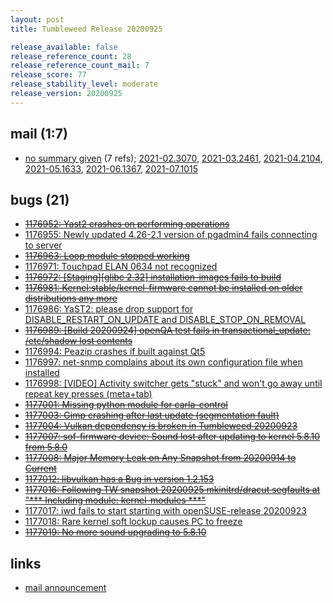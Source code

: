 ```yaml
---
layout: post
title: Tumbleweed Release 20200925

release_available: false
release_reference_count: 28
release_reference_count_mail: 7
release_score: 77
release_stability_level: moderate
release_version: 20200925
---
```


## mail (1:7)

- [no summary given](https://lists.opensuse.org/archives/list/factory@lists.opensuse.org/thread/YQWDCUUD5CWZY377XCSQYUN7JB7OJCYB) (7 refs); [2021-02.3070](https://lists.opensuse.org/archives/list/factory@lists.opensuse.org/thread/YQWDCUUD5CWZY377XCSQYUN7JB7OJCYB), [2021-03.2461](https://lists.opensuse.org/archives/list/factory@lists.opensuse.org/thread/YQWDCUUD5CWZY377XCSQYUN7JB7OJCYB), [2021-04.2104](https://lists.opensuse.org/archives/list/factory@lists.opensuse.org/thread/YQWDCUUD5CWZY377XCSQYUN7JB7OJCYB), [2021-05.1633](https://lists.opensuse.org/archives/list/factory@lists.opensuse.org/thread/YQWDCUUD5CWZY377XCSQYUN7JB7OJCYB), [2021-06.1367](https://lists.opensuse.org/archives/list/factory@lists.opensuse.org/thread/YQWDCUUD5CWZY377XCSQYUN7JB7OJCYB), [2021-07.1015](https://lists.opensuse.org/archives/list/factory@lists.opensuse.org/thread/YQWDCUUD5CWZY377XCSQYUN7JB7OJCYB)

## bugs (21)

<!--more-->

- ~~[1176952: Yast2 crashes on performing operations](https://bugzilla.opensuse.org/show_bug.cgi?id=1176952)~~
- [1176955: Newly updated 4.26-2.1 version of pgadmin4 fails connecting to server](https://bugzilla.opensuse.org/show_bug.cgi?id=1176955)
- ~~[1176963: Loop module stopped working](https://bugzilla.opensuse.org/show_bug.cgi?id=1176963)~~
- [1176971: Touchpad ELAN 0634 not recognized](https://bugzilla.opensuse.org/show_bug.cgi?id=1176971)
- ~~[1176972: \[Staging\]\[glibc 2.32\] installation-images fails to build](https://bugzilla.opensuse.org/show_bug.cgi?id=1176972)~~
- ~~[1176981: Kernel:stable/kernel-firmware cannot be installed on older distributions any more](https://bugzilla.opensuse.org/show_bug.cgi?id=1176981)~~
- [1176986: YaST2: please drop support for DISABLE_RESTART_ON_UPDATE and DISABLE_STOP_ON_REMOVAL](https://bugzilla.opensuse.org/show_bug.cgi?id=1176986)
- ~~[1176989: \[Build 20200924\] openQA test fails in transactional_update: /etc/shadow lost contents](https://bugzilla.opensuse.org/show_bug.cgi?id=1176989)~~
- [1176994: Peazip crashes if built against Qt5](https://bugzilla.opensuse.org/show_bug.cgi?id=1176994)
- [1176997: net-snmp complains about its own configuration file when installed](https://bugzilla.opensuse.org/show_bug.cgi?id=1176997)
- [1176998: \[VIDEO\] Activity switcher gets "stuck" and won't go away until repeat key presses (meta+tab)](https://bugzilla.opensuse.org/show_bug.cgi?id=1176998)
- ~~[1177001: Missing python module for carla-control](https://bugzilla.opensuse.org/show_bug.cgi?id=1177001)~~
- ~~[1177003: Gimp crashing after last update (segmentation fault)](https://bugzilla.opensuse.org/show_bug.cgi?id=1177003)~~
- ~~[1177004: Vulkan dependency is broken in Tumbleweed 20200923](https://bugzilla.opensuse.org/show_bug.cgi?id=1177004)~~
- ~~[1177007: sof-firmware device: Sound lost after updating to kernel 5.8.10 from 5.8.0](https://bugzilla.opensuse.org/show_bug.cgi?id=1177007)~~
- ~~[1177008: Major Memory Leak on Any Snapshot from 20200914 to Current](https://bugzilla.opensuse.org/show_bug.cgi?id=1177008)~~
- ~~[1177012: libvulkan has a Bug in version 1.2.153](https://bugzilla.opensuse.org/show_bug.cgi?id=1177012)~~
- ~~[1177016: Following TW snapshot 20200925 mkinitrd/dracut segfaults at "*** Including module: kernel-modules ***"](https://bugzilla.opensuse.org/show_bug.cgi?id=1177016)~~
- [1177017: iwd fails to start starting with openSUSE-release 20200923](https://bugzilla.opensuse.org/show_bug.cgi?id=1177017)
- [1177018: Rare kernel soft lockup causes PC to freeze](https://bugzilla.opensuse.org/show_bug.cgi?id=1177018)
- ~~[1177019: No more sound upgrading to 5.8.10](https://bugzilla.opensuse.org/show_bug.cgi?id=1177019)~~



## links

- [mail announcement](https://lists.opensuse.org/archives/list/factory@lists.opensuse.org/thread/YQWDCUUD5CWZY377XCSQYUN7JB7OJCYB)
